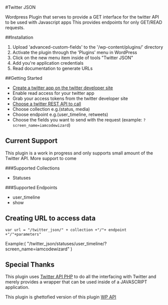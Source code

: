 #Twitter JSON

Wordpress Plugin that serves to provide a GET interface for the twitter API to be used with Javascript apps
This provides endpoints for only GET/READ requests. 

##Installation


1. Upload 'advanced-custom-fields' to the '/wp-content/plugins/' directory
2. Activate the plugin through the 'Plugins' menu in WordPress
3. Click on the new menu item inside of tools "Twitter JSON"
4. Add you're application credentials
5. Read documentation to generate URLs


##Getting Started

- [Create a twitter app on the twitter developer site](https://dev.twitter.com/apps/)
- Enable read access for your twitter app
- Grab your access tokens from the twitter developer site
- [Choose a twitter REST API to call](https://dev.twitter.com/rest/public)
- Choose collection e.g.(status, media)
- Choose endpoint e.g.(user_timeline, retweets)
- Choose the fields you want to send with the request (example: `?screen_name=iamcodewizard`)

## Current Support
This plugin is a work in progress and only supports small amount of the Twitter API. More support to come

###Supported Collections
- Statuses

###Supported Endpoints
- user_timeline
- show

## Creating URL to access data
```var url = "/twitter_json/" + collection +"/"+ endpoint +"/"+parameters"```

Example:( "/twitter_json/statuses/user_timeline/?screen_name=iamcodewizard" )

## Special Thanks
This plugin uses [Twitter API PHP](https://github.com/J7mbo/twitter-api-php/) to do all the interfacing with Twitter and merely provides a wrapper that can be used inside of a JAVASCRIPT application.

This plugin is ghettofied version of this plugin [WP API](https://github.com/WP-API/WP-API)
